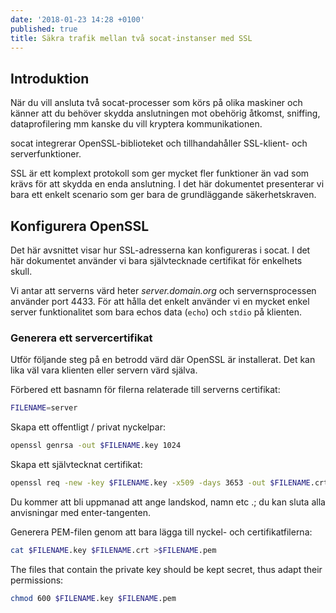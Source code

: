 ```yaml
---
date: '2018-01-23 14:28 +0100'
published: true
title: Säkra trafik mellan två socat-instanser med SSL
---
```

## Introduktion

När du vill ansluta två socat-processer som körs på olika maskiner och känner att du behöver skydda anslutningen mot obehörig åtkomst, sniffing, dataprofilering mm kanske du vill kryptera kommunikationen.

socat integrerar OpenSSL-biblioteket och tillhandahåller SSL-klient- och serverfunktioner.

SSL är ett komplext protokoll som ger mycket fler funktioner än vad som krävs för att skydda en enda anslutning. I det här dokumentet presenterar vi bara ett enkelt scenario som ger bara de grundläggande säkerhetskraven.

## Konfigurera OpenSSL

Det här avsnittet visar hur SSL-adresserna kan konfigureras i socat. I det här dokumentet använder vi bara självtecknade certifikat för enkelhets skull.

Vi antar att serverns värd heter *server.domain.org* och servernsprocessen använder port 4433. För att hålla det enkelt använder vi en mycket enkel server funktionalitet som bara echos data (`echo`) och `stdio` på klienten.

### Generera ett servercertifikat

Utför följande steg på en betrodd värd där OpenSSL är installerat. Det kan lika väl vara klienten eller servern värd själva.

Förbered ett basnamn för filerna relaterade till serverns certifikat:

```bash
FILENAME=server
```

Skapa ett offentligt / privat nyckelpar:

```bash
openssl genrsa -out $FILENAME.key 1024
```

Skapa ett självtecknat certifikat:

```bash
openssl req -new -key $FILENAME.key -x509 -days 3653 -out $FILENAME.crt
```

Du kommer att bli uppmanad att ange landskod, namn etc .; du kan sluta alla anvisningar med enter-tangenten.

Generera PEM-filen genom att bara lägga till nyckel- och certifikatfilerna:

```bash
cat $FILENAME.key $FILENAME.crt >$FILENAME.pem
```

The files that contain the private key should be kept secret, thus adapt their permissions:

```bash
chmod 600 $FILENAME.key $FILENAME.pem
```